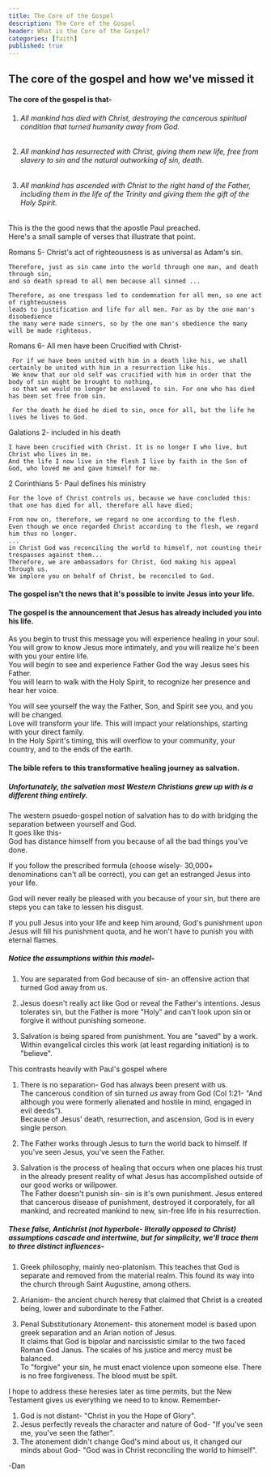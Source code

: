 ```yaml
---
title: The Core of the Gospel
description: The Core of the Gospel
header: What is the Core of the Gospel?
categories: [faith]
published: true
---
```

## The core of the gospel and how we've missed it

#### The core of the gospel is that-

1. ###### All mankind has died with Christ, destroying the cancerous spiritual condition that turned humanity away from God.  

2. ###### All mankind has resurrected with Christ, giving them new life, free from slavery to sin and the natural outworking of sin, death.  

3. ###### All mankind has ascended with Christ to the right hand of the Father, including them in the life of the Trinity and giving them the gift of the Holy Spirit.  

This is the the good news that the apostle Paul preached.  
Here's a small sample of verses that illustrate that point.

Romans 5-
Christ's act of righteousness is as universal as Adam's sin.
```
Therefore, just as sin came into the world through one man, and death through sin,
and so death spread to all men because all sinned ...

Therefore, as one trespass led to condemnation for all men, so one act of righteousness
leads to justification and life for all men. For as by the one man's disobedience
the many were made sinners, so by the one man's obedience the many will be made righteous.
```

Romans 6-
All men have been Crucified with Christ-
```
 For if we have been united with him in a death like his, we shall certainly be united with him in a resurrection like his.
 We know that our old self was crucified with him in order that the body of sin might be brought to nothing,
 so that we would no longer be enslaved to sin. For one who has died has been set free from sin.

 For the death he died he died to sin, once for all, but the life he lives he lives to God. 
 ```
 
 Galations 2-
 included in his death
 ```
 I have been crucified with Christ. It is no longer I who live, but Christ who lives in me.
 And the life I now live in the flesh I live by faith in the Son of God, who loved me and gave himself for me.
 ```
 
 2 Corinthians 5-
 Paul defines his ministry
 ```
 For the love of Christ controls us, because we have concluded this:
 that one has died for all, therefore all have died; 
 
 From now on, therefore, we regard no one according to the flesh.
 Even though we once regarded Christ according to the flesh, we regard him thus no longer.
 ... 
 in Christ God was reconciling the world to himself, not counting their trespasses against them...
 Therefore, we are ambassadors for Christ, God making his appeal through us.
 We implore you on behalf of Christ, be reconciled to God.
 ```

#### The gospel isn't the news that it's possible to invite Jesus into your life.
#### The gospel is the announcement that Jesus has already included you into his life.

As you begin to trust this message you will experience healing in your soul.  
You will grow to know Jesus more intimately, and you will realize he's been with you your entire life.  
You will begin to see and experience Father God the way Jesus sees his Father.  
You will learn to walk with the Holy Spirit, to recognize her presence and hear her voice.  

You will see yourself the way the Father, Son, and Spirit see you, and you will be changed.  
Love will transform your life. This will impact your relationships, starting with your direct family.  
In the Holy Spirit's timing, this will overflow to your community, your country, and to the ends of the earth.  

#### The bible refers to this transformative healing journey as salvation.

##### Unfortunately, the salvation most Western Christians grew up with is a different thing entirely.  
The western psuedo-gospel notion of salvation has to do with bridging the separation between yourself and God.  
It goes like this-  
God has distance himself from you because of all the bad things you've done.  

If you follow the prescribed formula (choose wisely- 30,000+ denominations can't all be correct), you can get an estranged Jesus into your life.  

God will never really be pleased with you because of your sin, but there are steps you can take to lessen his disgust.  

If you pull Jesus into your life and keep him around, God's punishment upon Jesus will fill his punishment quota, and he won't have to punish you with eternal flames.  

##### Notice the assumptions within this model-  
1. You are separated from God because of sin- an offensive action that turned God away from us.

2. Jesus doesn't really act like God or reveal the Father's intentions. Jesus tolerates sin, but the Father is more "Holy" and can't look upon sin or forgive it without punishing someone.

3. Salvation is being spared from punishment. You are "saved" by a work. Within evangelical circles this work (at least regarding initiation) is to "believe".

This contrasts heavily with Paul's gospel where   
1. There is no separation- God has always been present with us.  
The cancerous condition of sin turned _us_ away from God (Col 1:21- "And although you were formerly alienated and hostile in mind, engaged in evil deeds").  
Because of Jesus' death, resurrection, and ascension, God is in every single person.

2. The Father works through Jesus to turn the world back to himself. If you've seen Jesus, you've seen the Father.

3. Salvation is the process of healing that occurs when one places his trust in the already present reality of what Jesus has accomplished outside of our good works or willpower.  
The Father doesn't punish sin- sin is it's own punishment.
Jesus entered that cancerous disease of punishment, destroyed it corporately, for all mankind, and recreated mankind to new, sin-free life in his resurrection. 

##### These false, Antichrist (not hyperbole- literally opposed to Christ) assumptions cascade and intertwine, but for simplicity, we'll trace them to three distinct influences-

1. Greek philosophy, mainly neo-platonism. This teaches that God is separate and removed from the material realm. This found its way into the church through Saint Augustine, among others.

2. Arianism- the ancient church heresy that claimed that Christ is a created being, lower and subordinate to the Father.

3. Penal Substitutionary Atonement- this atonement model is based upon greek separation and an Arian notion of Jesus.  
It claims that God is bipolar and narcissistic similar to the two faced Roman God Janus. The scales of his justice and mercy must be balanced.  
To "forgive" your sin, he must enact violence upon someone else. There is no free forgiveness. The blood must be spilt.

I hope to address these heresies later as time permits, but the New Testament gives us everything we need to to know. Remember-  
1. God is not distant- "Christ in you the Hope of Glory".  
2. Jesus perfectly reveals the character and nature of God- "If you've seen me, you've seen the father".  
3. The atonement didn't change God's mind about us, it changed our minds about God- "God was in Christ reconciling the world to himself".  

-Dan


